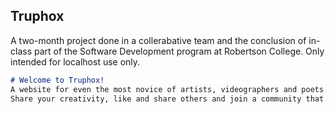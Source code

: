 ## Truphox

A two-month project done in a collerabative team and the conclusion of in-class part of the Software Development program at Robertson College. Only intended for localhost use only. 

```markdown
# Welcome to Truphox!
A website for even the most novice of artists, videographers and poets. 
Share your creativity, like and share others and join a community that will accept your wherever you are. 
```

